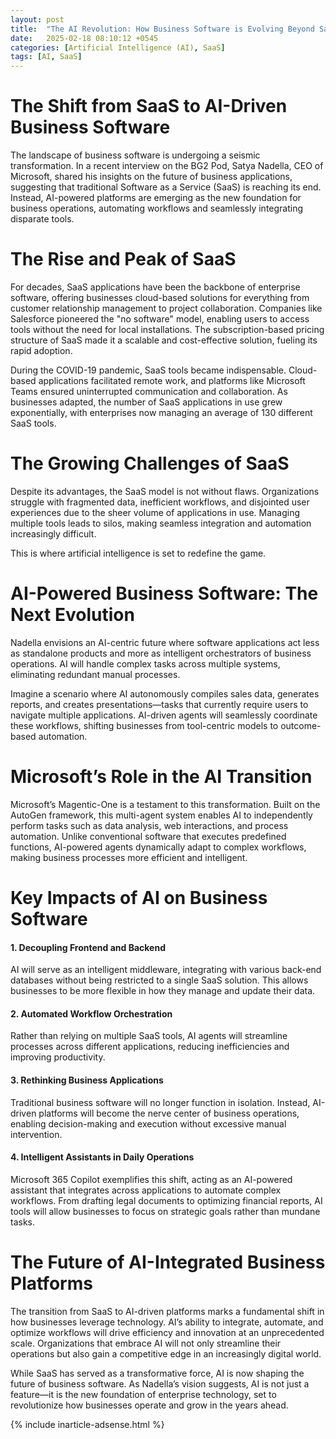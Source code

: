 ```yaml
---
layout: post
title:  "The AI Revolution: How Business Software is Evolving Beyond SaaS"
date:   2025-02-18 08:10:12 +0545
categories: [Artificial Intelligence (AI), SaaS]
tags: [AI, SaaS]
---
```


# The Shift from SaaS to AI-Driven Business Software

The landscape of business software is undergoing a seismic transformation. In a recent interview on the BG2 Pod, Satya Nadella, CEO of Microsoft, shared his insights on the future of business applications, suggesting that traditional Software as a Service (SaaS) is reaching its end. Instead, AI-powered platforms are emerging as the new foundation for business operations, automating workflows and seamlessly integrating disparate tools.

# The Rise and Peak of SaaS

For decades, SaaS applications have been the backbone of enterprise software, offering businesses cloud-based solutions for everything from customer relationship management to project collaboration. Companies like Salesforce pioneered the "no software" model, enabling users to access tools without the need for local installations. The subscription-based pricing structure of SaaS made it a scalable and cost-effective solution, fueling its rapid adoption.

During the COVID-19 pandemic, SaaS tools became indispensable. Cloud-based applications facilitated remote work, and platforms like Microsoft Teams ensured uninterrupted communication and collaboration. As businesses adapted, the number of SaaS applications in use grew exponentially, with enterprises now managing an average of 130 different SaaS tools.

# The Growing Challenges of SaaS

Despite its advantages, the SaaS model is not without flaws. Organizations struggle with fragmented data, inefficient workflows, and disjointed user experiences due to the sheer volume of applications in use. Managing multiple tools leads to silos, making seamless integration and automation increasingly difficult.

This is where artificial intelligence is set to redefine the game.

# AI-Powered Business Software: The Next Evolution

Nadella envisions an AI-centric future where software applications act less as standalone products and more as intelligent orchestrators of business operations. AI will handle complex tasks across multiple systems, eliminating redundant manual processes.

Imagine a scenario where AI autonomously compiles sales data, generates reports, and creates presentations—tasks that currently require users to navigate multiple applications. AI-driven agents will seamlessly coordinate these workflows, shifting businesses from tool-centric models to outcome-based automation.

# Microsoft’s Role in the AI Transition

Microsoft’s Magentic-One is a testament to this transformation. Built on the AutoGen framework, this multi-agent system enables AI to independently perform tasks such as data analysis, web interactions, and process automation. Unlike conventional software that executes predefined functions, AI-powered agents dynamically adapt to complex workflows, making business processes more efficient and intelligent.

# Key Impacts of AI on Business Software

#### 1. Decoupling Frontend and Backend

AI will serve as an intelligent middleware, integrating with various back-end databases without being restricted to a single SaaS solution. This allows businesses to be more flexible in how they manage and update their data.

#### 2. Automated Workflow Orchestration

Rather than relying on multiple SaaS tools, AI agents will streamline processes across different applications, reducing inefficiencies and improving productivity.

#### 3. Rethinking Business Applications

Traditional business software will no longer function in isolation. Instead, AI-driven platforms will become the nerve center of business operations, enabling decision-making and execution without excessive manual intervention.

#### 4. Intelligent Assistants in Daily Operations

Microsoft 365 Copilot exemplifies this shift, acting as an AI-powered assistant that integrates across applications to automate complex workflows. From drafting legal documents to optimizing financial reports, AI tools will allow businesses to focus on strategic goals rather than mundane tasks.

# The Future of AI-Integrated Business Platforms

The transition from SaaS to AI-driven platforms marks a fundamental shift in how businesses leverage technology. AI’s ability to integrate, automate, and optimize workflows will drive efficiency and innovation at an unprecedented scale. Organizations that embrace AI will not only streamline their operations but also gain a competitive edge in an increasingly digital world.

While SaaS has served as a transformative force, AI is now shaping the future of business software. As Nadella’s vision suggests, AI is not just a feature—it is the new foundation of enterprise technology, set to revolutionize how businesses operate and grow in the years ahead.

{% include inarticle-adsense.html %}